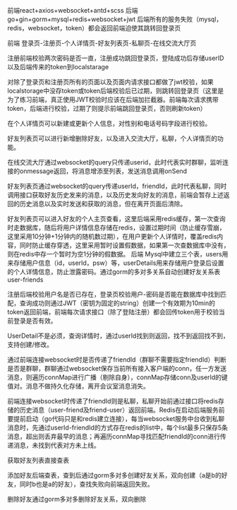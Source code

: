 前端react+axios+websocket+antd+scss
后端go+gin+gorm+mysql+redis+websocket+jwt
后端所有的服务失败（mysql，redis，websocket，token）都会返回前端迫使其跳转回登录页

前端
登录页-注册页-个人详情页-好友列表页-私聊页-在线交流大厅页

注册前端校验两次密码是否一直，注册成功跳回登录页，登陆成功后存储userID以及后端传来的token到localstarage

对除了登录页和注册页所有的页面以及页面内请求接口都做了jwt校验，如果localstorage中没存token或token后端校验后已过期，则跳转回登录页（这里是为了练习前端，真正使用JWT校验时应该在后端加拦截器。前端每次请求携带token，后端进行校验，过期了则提示前端跳回登录页，否则刷新token）

在个人详情页可以新建或更新个人信息，对性别和电话号码字段进行校验。

好友列表页可以进行新增删除好友，以及进入交流大厅，私聊，个人详情页的功能。

在线交流大厅通过websocket的query只传递userid，此时代表实时群聊，监听连接的onmessage返回，将消息增添至列表，发送消息调用onSend

好友列表页通过websocket的query传递userId，friendId，此时代表私聊，同时调用接口获取好友历史发来的消息，以及历史发向好友的消息，前端会暂存上述返回的历史消息以及实时发送和获取的消息，但在离开页面后清除。

好友列表页可以进入好友的个人主页查看，这里后端采用redis缓存，第一次查询时走数据库，随后将用户详情信息存储在redis，设置过期时间（防止缓存雪崩，这里采用10分钟+1分钟内的随机数过期），在用户更新个人详情时，覆盖redis内容，同时防止缓存穿透，这里采用暂时设置假数据，如果第一次查数据库中没有，则在redis中存一个暂时为空1分钟的假数据。
后端
Mysql中建立三个表，users用来存储用户信息（id，userId，psw）等，userDetails用来存储用户登录后设置的个人详情信息，防止泄露密码。通过gorm的多对多关系自动创建好友关系表user-friends

注册后端校验用户名是否已存在，登录页校验用户-密码是否能在数据库中找到匹配，查询成功则通过JWT（密钥为固定的string）创建一个有效期为10min的token返回前端，前端每次请求接口（除了登陆注册）都会回传token用于校验当前登录是否有效。

UserDetail不是必须，查询详情时，通过userId找到则返回，找不到返回找不到，支持创建/修改。

通过前端连接websocket时是否传递了friendId（群聊不需要指定friendId）判断是否是群聊，群聊通过websocket保存当前所有接入客户端的conn，任一方发送消息，则遍历connMap进行广播（剔除自身），connMap存储conn及userId的键值对。消息不做持久化存储，离开会议室消息消失。

前端连接websocket时传递了friendId则是私聊，私聊开始前通过接口将redis存储的历史消息（user-friend及friend-user）返回前端。Redis在启动后端服务前要提前启动（go代码只是和redis建立连接），每当websocket服务中台收到私聊消息时，先通过userId-friendId的方式存在redis的list中，每个list最多只保存5条消息，超出则丢弃最早的消息；再遍历connMap寻找匹配friendId的conn进行传递消息，未找到代表对方未上线。

获取好友列表直接查表

添加好友后端查表，查到后通过gorm多对多创建好友关系，双向创建（a是b的好友，同时b也是a的好友），查找失败向前端返回失败。

删除好友通过gorm多对多删除好友关系，双向删除
